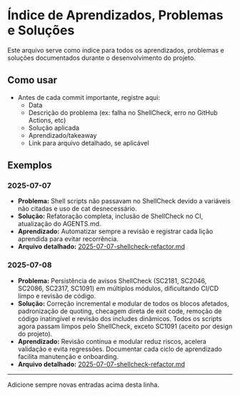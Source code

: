 # Índice de Aprendizados, Problemas e Soluções

Este arquivo serve como índice para todos os aprendizados, problemas e soluções documentados durante o desenvolvimento do projeto.

## Como usar
- Antes de cada commit importante, registre aqui:
  - Data
  - Descrição do problema (ex: falha no ShellCheck, erro no GitHub Actions, etc)
  - Solução aplicada
  - Aprendizado/takeaway
  - Link para arquivo detalhado, se aplicável

## Exemplos

### 2025-07-07
- **Problema:** Shell scripts não passavam no ShellCheck devido a variáveis não citadas e uso de cat desnecessário.
- **Solução:** Refatoração completa, inclusão de ShellCheck no CI, atualização do AGENTS.md.
- **Aprendizado:** Automatizar sempre a revisão e registrar cada lição aprendida para evitar recorrência.
- **Arquivo detalhado:** [2025-07-07-shellcheck-refactor.md](2025-07-07-shellcheck-refactor.md)

### 2025-07-08
- **Problema:** Persistência de avisos ShellCheck (SC2181, SC2046, SC2086, SC2317, SC1091) em múltiplos módulos, dificultando CI/CD limpo e revisão de código.
- **Solução:** Correção incremental e modular de todos os blocos afetados, padronização de quoting, checagem direta de exit code, remoção de código inatingível e revisão dos includes dinâmicos. Todos os scripts agora passam limpos pelo ShellCheck, exceto SC1091 (aceito por design do projeto).
- **Aprendizado:** Revisão contínua e modular reduz riscos, acelera validação e evita regressões. Documentar cada ciclo de aprendizado facilita manutenção e onboarding.
- **Arquivo detalhado:** [2025-07-07-shellcheck-refactor.md](2025-07-07-shellcheck-refactor.md)

---

Adicione sempre novas entradas acima desta linha.
